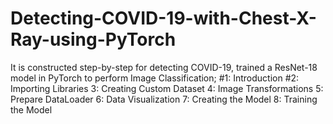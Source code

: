 # Detecting-COVID-19-with-Chest-X-Ray-using-PyTorch

It is constructed step-by-step for detecting COVID-19, trained a ResNet-18 model in PyTorch to perform Image Classification;
  #1: Introduction
  #2: Importing Libraries
  3: Creating Custom Dataset
  4: Image Transformations
  5: Prepare DataLoader
  6: Data Visualization
  7: Creating the Model
  8: Training the Model
